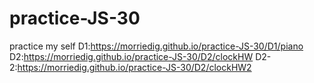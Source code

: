# practice-JS-30
practice my self
D1:https://morriedig.github.io/practice-JS-30/D1/piano
D2:https://morriedig.github.io/practice-JS-30/D2/clockHW
D2-2:https://morriedig.github.io/practice-JS-30/D2/clockHW2

